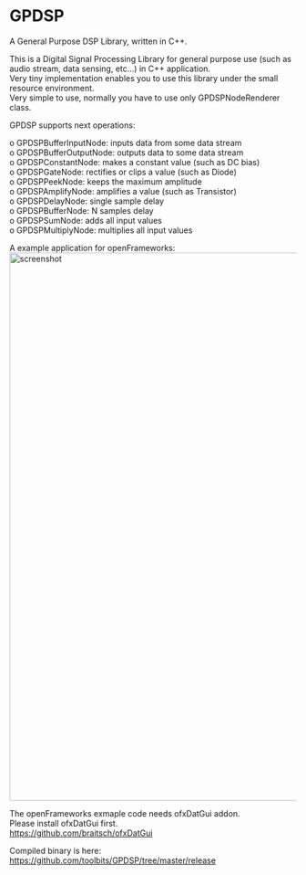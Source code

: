 # GPDSP
A General Purpose DSP Library, written in C++.  

This is a Digital Signal Processing Library for general purpose use (such as  
audio stream, data sensing, etc...) in C++ application.  
Very tiny implementation enables you to use this library under the small resource environment.  
Very simple to use, normally you have to use only GPDSPNodeRenderer class.  

GPDSP supports next operations:  

o GPDSPBufferInputNode: inputs data from some data stream  
o GPDSPBufferOutputNode: outputs data to some data stream  
o GPDSPConstantNode: makes a constant value (such as DC bias)  
o GPDSPGateNode: rectifies or clips a value (such as Diode)  
o GPDSPPeekNode: keeps the maximum amplitude  
o GPDSPAmplifyNode: amplifies a value (such as Transistor)  
o GPDSPDelayNode: single sample delay  
o GPDSPBufferNode: N samples delay  
o GPDSPSumNode: adds all input values  
o GPDSPMultiplyNode: multiplies all input values  

A example application for openFrameworks:  
<img width="960" alt="screenshot" src="https://user-images.githubusercontent.com/1215065/31654098-dfcbfa94-b35f-11e7-82df-b0464a10f22a.png">

The openFrameworks exmaple code needs ofxDatGui addon.  
Please install ofxDatGui first.  
https://github.com/braitsch/ofxDatGui

Compiled binary is here:  
https://github.com/toolbits/GPDSP/tree/master/release

